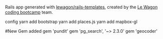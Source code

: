 Rails app generated with [lewagon/rails-templates](https://github.com/lewagon/rails-templates), created by the [Le Wagon coding bootcamp](https://www.lewagon.com) team.

config
yarn add bootstrap
yarn add places.js
yarn add mapbox-gl




#New Gem added
gem 'pundit'
gem 'pg_search', '~> 2.3.0'
gem 'geocoder'
